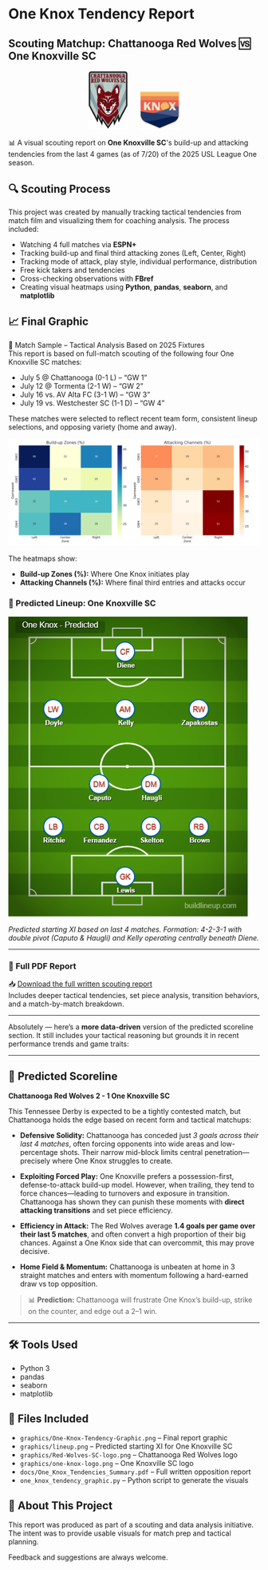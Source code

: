 # One Knox Tendency Report

## Scouting Matchup: Chattanooga Red Wolves 🆚 One Knoxville SC

<p align="center">
  <img src="graphics/Red-Wolves-SC-logo.png" alt="Chattanooga Red Wolves Logo" width="80"/>
  &nbsp;&nbsp;&nbsp;&nbsp;
  <img src="graphics/one-knox-logo.png" alt="One Knoxville SC Logo" width="80"/>
</p>

📊 A visual scouting report on **One Knoxville SC**'s build-up and attacking tendencies from the last 4 games (as of 7/20) of the 2025 USL League One season.

## 🔍 Scouting Process

This project was created by manually tracking tactical tendencies from match film and visualizing them for coaching analysis. The process included:

- Watching 4 full matches via **ESPN+**
- Tracking build-up and final third attacking zones (Left, Center, Right)
- Tracking mode of attack, play style, individual performance, distribution
- Free kick takers and tendencies
- Cross-checking observations with **FBref**
- Creating visual heatmaps using **Python**, **pandas**, **seaborn**, and **matplotlib**

## 📈 Final Graphic

📅 Match Sample – Tactical Analysis Based on 2025 Fixtures  
This report is based on full-match scouting of the following four One Knoxville SC matches:
- July 5 @ Chattanooga (0-1 L) – “GW 1”
- July 12 @ Tormenta (2-1 W) – “GW 2”
- July 16 vs. AV Alta FC (3-1 W) – “GW 3”
- July 19 vs. Westchester SC (1-1 D) – “GW 4”

These matches were selected to reflect recent team form, consistent lineup selections, and opposing variety (home and away).

![Tendency Graphic](graphics/One-Knox-Tendency-Graphic.png)

The heatmaps show:
- **Build-up Zones (%):** Where One Knox initiates play
- **Attacking Channels (%):** Where final third entries and attacks occur

### 🔢 Predicted Lineup: One Knoxville SC

![One Knox Predicted Lineup](graphics/lineup.png)

*Predicted starting XI based on last 4 matches. Formation: 4-2-3-1 with double pivot (Caputo & Haugli) and Kelly operating centrally beneath Diene.*

---

### 📄 Full PDF Report

📥 [Download the full written scouting report](docs/One_Knox_Tendencies_Summary.pdf)  
Includes deeper tactical tendencies, set piece analysis, transition behaviors, and a match-by-match breakdown.

---
Absolutely — here’s a **more data-driven** version of the predicted scoreline section. It still includes your tactical reasoning but grounds it in recent performance trends and game traits:

---

## 🔮 Predicted Scoreline

**Chattanooga Red Wolves 2 - 1 One Knoxville SC**

This Tennessee Derby is expected to be a tightly contested match, but Chattanooga holds the edge based on recent form and tactical matchups:

* **Defensive Solidity:** Chattanooga has conceded just *3 goals across their last 4 matches*, often forcing opponents into wide areas and low-percentage shots. Their narrow mid-block limits central penetration—precisely where One Knox struggles to create.

* **Exploiting Forced Play:** One Knoxville prefers a possession-first, defense-to-attack build-up model. However, when trailing, they tend to force chances—leading to turnovers and exposure in transition. Chattanooga has shown they can punish these moments with **direct attacking transitions** and set piece efficiency.

* **Efficiency in Attack:** The Red Wolves average **1.4 goals per game over their last 5 matches**, and often convert a high proportion of their big chances. Against a One Knox side that can overcommit, this may prove decisive.

* **Home Field & Momentum:** Chattanooga is unbeaten at home in 3 straight matches and enters with momentum following a hard-earned draw vs top opposition.

> 📊 **Prediction:** Chattanooga will frustrate One Knox’s build-up, strike on the counter, and edge out a 2–1 win.

---

## 🛠 Tools Used

- Python 3
- pandas
- seaborn
- matplotlib

## 📁 Files Included

- `graphics/One-Knox-Tendency-Graphic.png` – Final report graphic
- `graphics/lineup.png` – Predicted starting XI for One Knoxville SC
- `graphics/Red-Wolves-SC-logo.png` – Chattanooga Red Wolves logo
- `graphics/one-knox-logo.png` – One Knoxville SC logo
- `docs/One_Knox_Tendencies_Summary.pdf` – Full written opposition report
- `one_knox_tendency_graphic.py` – Python script to generate the visuals

## 🧠 About This Project

This report was produced as part of a scouting and data analysis initiative. The intent was to provide usable visuals for match prep and tactical planning.

Feedback and suggestions are always welcome.
